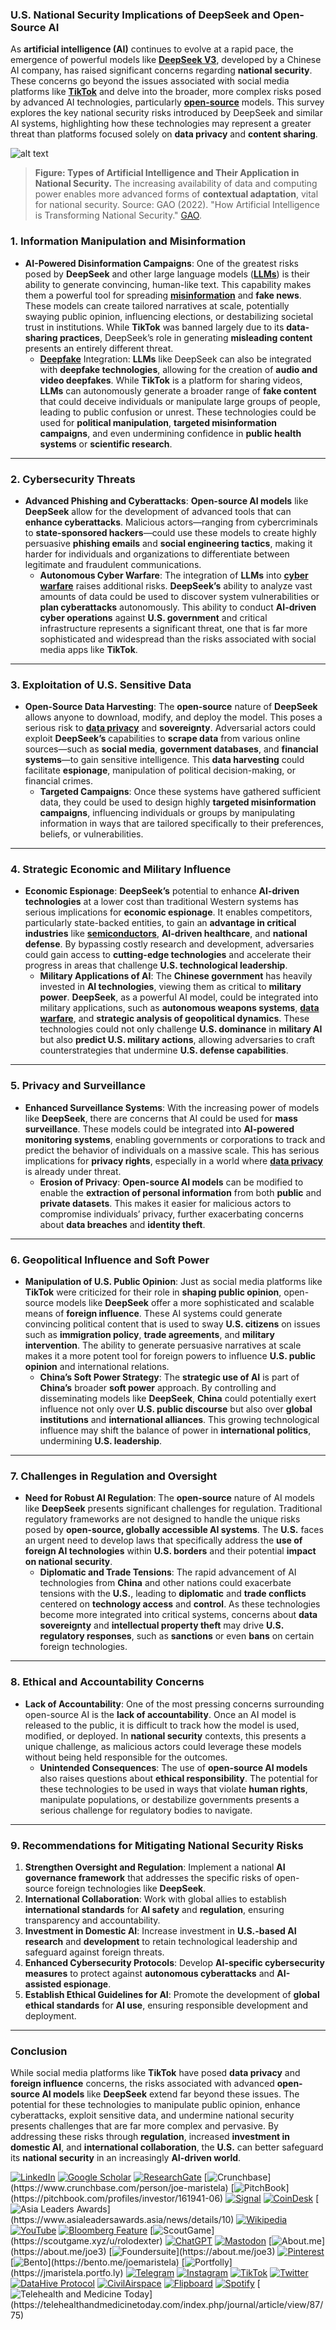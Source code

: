 ### U.S. National Security Implications of **DeepSeek** and **Open-Source AI**

As **artificial intelligence (AI)** continues to evolve at a rapid pace, the emergence of powerful models like **[DeepSeek V3](/literary_products/joes_notes/DEEPSEEK_V3.md)**, developed by a Chinese AI company, has raised significant concerns regarding **national security**. These concerns go beyond the issues associated with social media platforms like **[TikTok](/literary_products/joes_notes/TIKTOK.md)** and delve into the broader, more complex risks posed by advanced AI technologies, particularly **[open-source](/literary_products/joes_notes/OPEN_SOURCE.md)** models. This survey explores the key national security risks introduced by DeepSeek and similar AI systems, highlighting how these technologies may represent a greater threat than platforms focused solely on **data privacy** and **content sharing**.

![alt text](image-8.png)

>**Figure: Types of Artificial Intelligence and Their Application in National Security.** The increasing availability of data and computing power enables more advanced forms of **contextual adaptation**, vital for national security. Source: GAO (2022). "How Artificial Intelligence is Transforming National Security." [GAO](https://www.gao.gov/blog/how-artificial-intelligence-transforming-national-security).

### 1. **Information Manipulation and Misinformation**
   - **AI-Powered Disinformation Campaigns**:
     One of the greatest risks posed by **DeepSeek** and other large language models (**[LLMs](/literary_products/joes_notes/LLM.md)**) is their ability to generate convincing, human-like text. This capability makes them a powerful tool for spreading **[misinformation](/literary_products/joes_notes/MISINFORMATION.md)** and **fake news**. These models can create tailored narratives at scale, potentially swaying public opinion, influencing elections, or destabilizing societal trust in institutions. While **TikTok** was banned largely due to its **data-sharing practices**, DeepSeek’s role in generating **misleading content** presents an entirely different threat.
     - **[Deepfake](/literary_products/joes_notes/DEEPFAKE.md)** Integration:
       **LLMs** like DeepSeek can also be integrated with **deepfake technologies**, allowing for the creation of **audio and video deepfakes**. While **TikTok** is a platform for sharing videos, **LLMs** can autonomously generate a broader range of **fake content** that could deceive individuals or manipulate large groups of people, leading to public confusion or unrest. These technologies could be used for **political manipulation**, **targeted misinformation campaigns**, and even undermining confidence in **public health systems** or **scientific research**.

---

### 2. **Cybersecurity Threats**
   - **Advanced Phishing and Cyberattacks**:
     **Open-source AI models** like **DeepSeek** allow for the development of advanced tools that can **enhance cyberattacks**. Malicious actors—ranging from cybercriminals to **state-sponsored hackers**—could use these models to create highly persuasive **phishing emails** and **social engineering tactics**, making it harder for individuals and organizations to differentiate between legitimate and fraudulent communications.
     - **Autonomous Cyber Warfare**:
       The integration of **LLMs** into **[cyber warfare](/literary_products/joes_notes/CYBER_WARFARE.md)** raises additional risks. **DeepSeek’s** ability to analyze vast amounts of data could be used to discover system vulnerabilities or **plan cyberattacks** autonomously. This ability to conduct **AI-driven cyber operations** against **U.S. government** and critical infrastructure represents a significant threat, one that is far more sophisticated and widespread than the risks associated with social media apps like **TikTok**.

---

### 3. **Exploitation of U.S. Sensitive Data**
   - **Open-Source Data Harvesting**:
     The **open-source** nature of **DeepSeek** allows anyone to download, modify, and deploy the model. This poses a serious risk to **[data privacy](/literary_products/joes_notes/DATA_PRIVACY.md)** and **sovereignty**. Adversarial actors could exploit **DeepSeek’s** capabilities to **scrape data** from various online sources—such as **social media**, **government databases**, and **financial systems**—to gain sensitive intelligence. This **data harvesting** could facilitate **espionage**, manipulation of political decision-making, or financial crimes.
     - **Targeted Campaigns**:
       Once these systems have gathered sufficient data, they could be used to design highly **targeted misinformation campaigns**, influencing individuals or groups by manipulating information in ways that are tailored specifically to their preferences, beliefs, or vulnerabilities.

---

### 4. **Strategic Economic and Military Influence**
   - **Economic Espionage**:
     **DeepSeek’s** potential to enhance **AI-driven technologies** at a lower cost than traditional Western systems has serious implications for **economic espionage**. It enables competitors, particularly state-backed entities, to gain an **advantage in critical industries** like **[semiconductors](/literary_products/joes_notes/SEMICONDUCTORS.md)**, **AI-driven healthcare**, and **national defense**. By bypassing costly research and development, adversaries could gain access to **cutting-edge technologies** and accelerate their progress in areas that challenge **U.S. technological leadership**.
     - **Military Applications of AI**:
       The **Chinese government** has heavily invested in **AI technologies**, viewing them as critical to **military power**. **DeepSeek**, as a powerful AI model, could be integrated into military applications, such as **autonomous weapons systems**, **[data warfare](/literary_products/joes_notes/DATA_WARFARE.md)**, and **strategic analysis of geopolitical dynamics**. These technologies could not only challenge **U.S. dominance** in **military AI** but also **predict U.S. military actions**, allowing adversaries to craft counterstrategies that undermine **U.S. defense capabilities**.

---

### 5. **Privacy and Surveillance**
   - **Enhanced Surveillance Systems**:
     With the increasing power of models like **DeepSeek**, there are concerns that AI could be used for **mass surveillance**. These models could be integrated into **AI-powered monitoring systems**, enabling governments or corporations to track and predict the behavior of individuals on a massive scale. This has serious implications for **privacy rights**, especially in a world where **[data privacy](/literary_products/joes_notes/DATA_PRIVACY.md)** is already under threat.
     - **Erosion of Privacy**:
       **Open-source AI models** can be modified to enable the **extraction of personal information** from both **public** and **private datasets**. This makes it easier for malicious actors to compromise individuals’ privacy, further exacerbating concerns about **data breaches** and **identity theft**.

---

### 6. **Geopolitical Influence and Soft Power**
   - **Manipulation of U.S. Public Opinion**:
     Just as social media platforms like **TikTok** were criticized for their role in **shaping public opinion**, open-source models like **DeepSeek** offer a more sophisticated and scalable means of **foreign influence**. These AI systems could generate convincing political content that is used to sway **U.S. citizens** on issues such as **immigration policy**, **trade agreements**, and **military intervention**. The ability to generate persuasive narratives at scale makes it a more potent tool for foreign powers to influence **U.S. public opinion** and international relations.
     - **China’s Soft Power Strategy**:
       The **strategic use of AI** is part of **China’s** broader **soft power** approach. By controlling and disseminating models like **DeepSeek**, **China** could potentially exert influence not only over **U.S. public discourse** but also over **global institutions** and **international alliances**. This growing technological influence may shift the balance of power in **international politics**, undermining **U.S. leadership**.

---

### 7. **Challenges in Regulation and Oversight**
   - **Need for Robust AI Regulation**:
     The **open-source** nature of AI models like **DeepSeek** presents significant challenges for regulation. Traditional regulatory frameworks are not designed to handle the unique risks posed by **open-source, globally accessible AI systems**. The **U.S.** faces an urgent need to develop laws that specifically address the **use of foreign AI technologies** within **U.S. borders** and their potential **impact on national security**.
     - **Diplomatic and Trade Tensions**:
       The rapid advancement of AI technologies from **China** and other nations could exacerbate tensions with the **U.S.**, leading to **diplomatic** and **trade conflicts** centered on **technology access** and **control**. As these technologies become more integrated into critical systems, concerns about **data sovereignty** and **intellectual property theft** may drive **U.S. regulatory responses**, such as **sanctions** or even **bans** on certain foreign technologies.

---

### 8. **Ethical and Accountability Concerns**
   - **Lack of Accountability**:
     One of the most pressing concerns surrounding open-source AI is the **lack of accountability**. Once an AI model is released to the public, it is difficult to track how the model is used, modified, or deployed. In **national security** contexts, this presents a unique challenge, as malicious actors could leverage these models without being held responsible for the outcomes.
     - **Unintended Consequences**:
       The use of **open-source AI models** also raises questions about **ethical responsibility**. The potential for these technologies to be used in ways that violate **human rights**, manipulate populations, or destabilize governments presents a serious challenge for regulatory bodies to navigate.

---

### 9. **Recommendations for Mitigating National Security Risks**
   1. **Strengthen Oversight and Regulation**: Implement a national **AI governance framework** that addresses the specific risks of open-source foreign technologies like **DeepSeek**.
   2. **International Collaboration**: Work with global allies to establish **international standards** for **AI safety** and **regulation**, ensuring transparency and accountability.
   3. **Investment in Domestic AI**: Increase investment in **U.S.-based AI research** and **development** to retain technological leadership and safeguard against foreign threats.
   4. **Enhanced Cybersecurity Protocols**: Develop **AI-specific cybersecurity measures** to protect against **autonomous cyberattacks** and **AI-assisted espionage**.
   5. **Establish Ethical Guidelines for AI**: Promote the development of **global ethical standards** for **AI use**, ensuring responsible development and deployment.

---

### Conclusion

While social media platforms like **TikTok** have posed **data privacy** and **foreign influence** concerns, the risks associated with advanced **open-source AI models** like **DeepSeek** extend far beyond these issues. The potential for these technologies to manipulate public opinion, enhance cyberattacks, exploit sensitive data, and undermine national security presents challenges that are far more complex and pervasive. By addressing these risks through **regulation**, increased **investment in domestic AI**, and **international collaboration**, the **U.S.** can better safeguard its **national security** in an increasingly **AI-driven world**.

[![LinkedIn](https://img.shields.io/badge/LinkedIn-Profile-0077B5?style=flat-square&logo=linkedin&logoColor=white)](https://linkedin.com/in/rolodexter) 
[![Google Scholar](https://img.shields.io/badge/Google_Scholar-Profile-4285F4?style=flat-square&logo=googlescholar&logoColor=white)](https://scholar.google.com/citations?user=gHTHirEAAAAJ) 
[![ResearchGate](https://img.shields.io/badge/ResearchGate-Profile-00CCBB?style=flat-square&logo=researchgate&logoColor=white)](https://www.researchgate.net/profile/Joe-Maristela-2) 
[![Crunchbase](https://img.shields.io/badge/Crunchbase-Profile-0288D1?style=flat-square&logo=data:image/svg+xml;base64,PHN...)](https://www.crunchbase.com/person/joe-maristela) 
[![PitchBook](https://img.shields.io/badge/PitchBook-Profile-003B6B?style=flat-square&logo=data:image/svg+xml;base64,PHN...)](https://pitchbook.com/profiles/investor/161941-06) 
[![Signal](https://img.shields.io/badge/Signal-Profile-6E97F0?style=flat-square&logo=signal&logoColor=white)](https://signal.nfx.com/investors/joe-maristela) 
[![CoinDesk](https://img.shields.io/badge/CoinDesk-Contributor-F7931A?style=flat-square&logo=news&logoColor=white)](https://www.coindesk.com/author/joe-maristela) 
[![Asia Leaders Awards](https://img.shields.io/badge/Asia_Leaders_Awards-Feature-DA291C?style=flat-square&logo=data:image/svg+xml;base64,PHN...)](https://www.asialeadersawards.asia/news/details/10) 
[![Wikipedia](https://img.shields.io/badge/Wikipedia-Profile-000000?style=flat-square&logo=wikipedia&logoColor=white)](https://en.wikipedia.org/wiki/File:Joe_Maristela_in_Paniqui_Tarlac_Tech_Seminar_2015.jpg) 
[![YouTube](https://img.shields.io/badge/YouTube-Channel-FF0000?style=flat-square&logo=youtube&logoColor=white)](https://www.youtube.com/@rolodexter) 
[![Bloomberg Feature](https://img.shields.io/badge/Bloomberg-Feature-5E5E5E?style=flat-square&logo=youtube&logoColor=white)](https://www.youtube.com/watch?v=Ep8Mo0kRjaY) 
[![ScoutGame](https://img.shields.io/badge/ScoutGame-Profile-8A2BE2?style=flat-square&logo=data:image/svg+xml;base64,PHN...)](https://scoutgame.xyz/u/rolodexter) 
[![ChatGPT](https://img.shields.io/badge/ChatGPT-Resume_and_Biodata-00A67E?style=flat-square&logo=chatgpt&logoColor=white)](https://chatgpt.com/g/g-675caa5a54e88191bd807764592df744-joe-s-resume-and-application-data) 
[![Mastodon](https://img.shields.io/badge/Mastodon-Profile-6364FF?style=flat-square&logo=mastodon&logoColor=white)](https://mastodon.social/@JoeMaristela) 
[![About.me](https://img.shields.io/badge/About.me-Profile-000000?style=flat-square&logo=data:image/svg+xml;base64,PHN...)](https://about.me/joe3) 
[![Foundersuite](https://img.shields.io/badge/Foundersuite-Profile-0056D2?style=flat-square&logo=data:image/svg+xml;base64,PHN...)](https://about.me/joe3) 
[![Pinterest](https://img.shields.io/badge/Pinterest-@rolodexter-BD081C?style=flat-square&logo=pinterest&logoColor=white)](https://nl.pinterest.com/rolodexter/) 
[![Bento](https://img.shields.io/badge/Bento-Profile-F7931A?style=flat-square&logo=data:image/svg+xml;base64,PHN...)](https://bento.me/joemaristela) 
[![Portfolly](https://img.shields.io/badge/Portfolly-Profile-F7931A?style=flat-square&logo=data:image/svg+xml;base64,PHN...)](https://jmaristela.portfo.ly) 
[![Telegram](https://img.shields.io/badge/Telegram-Contact-2CA5E0?style=flat-square&logo=telegram&logoColor=white)](https://t.me/joemaristela) 
[![Instagram](https://img.shields.io/badge/Instagram-@joemaristela3-E4405F?style=flat-square&logo=instagram&logoColor=white)](https://www.instagram.com/joemaristela3/) 
[![TikTok](https://img.shields.io/badge/TikTok-@rolodexter-000000?style=flat-square&logo=tiktok&logoColor=white)](https://www.tiktok.com/@rolodexter) 
[![Twitter](https://img.shields.io/badge/Twitter-Profile-1DA1F2?style=flat-square&logo=twitter&logoColor=white)](https://twitter.com/joemaristela) 
[![DataHive Protocol](https://img.shields.io/badge/DataHive-Protocol-005F73?style=flat-square&logo=github&logoColor=white)](https://github.com/rolodexter/DataHive-Protocol) 
[![CivilAirspace](https://img.shields.io/badge/CivilAirspace-Project-023047?style=flat-square&logo=github&logoColor=white)](https://github.com/rolodexter/CivilAirspace) 
[![Flipboard](https://img.shields.io/badge/Flipboard-Magazine-E83151?style=flat-square&logo=flipboard&logoColor=white)](https://flipboard.com/@rolodexter/rolodexter-jergu04fz) 
[![Spotify](https://img.shields.io/badge/Spotify-Listen-1DB954?style=flat-square&logo=spotify&logoColor=white)](https://open.spotify.com/show/11s0wEdbc8k3caT6xur57a) 
[![Telehealth and Medicine Today](https://img.shields.io/badge/Telehealth-Article-0077B5?style=flat-square&logo=data:image/svg+xml;base64,PHN...)](https://telehealthandmedicinetoday.com/index.php/journal/article/view/87/75)
